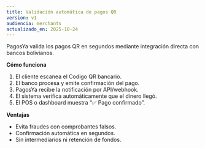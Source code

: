 ```yaml
---
title: Validación automática de pagos QR
version: v1
audiencia: merchants
actualizado_en: 2025-10-24
---
```


PagosYa valida los pagos QR en segundos mediante integración directa con bancos bolivianos.

**Cómo funciona**
1. El cliente escanea el Codigo QR bancario.
2. El banco procesa y emite confirmación del pago.
3. PagosYa recibe la notificación por API/webhook.
4. El sistema verifica automáticamente que el dinero llegó.
5. El POS o dashboard muestra “✅ Pago confirmado”.

**Ventajas**
- Evita fraudes con comprobantes falsos.
- Confirmación automática en segundos.
- Sin intermediarios ni retención de fondos.



